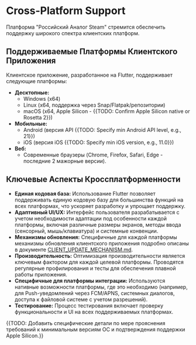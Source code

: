 # Cross-Platform Support

Платформа "Российский Аналог Steam" стремится обеспечить поддержку широкого спектра клиентских платформ.

## Поддерживаемые Платформы Клиентского Приложения

Клиентское приложение, разработанное на Flutter, поддерживает следующие платформы:

*   **Десктопные:**
    *   Windows (x64)
    *   Linux (x64, поддержка через Snap/Flatpak/репозитории)
    *   macOS (x64, Apple Silicon - {{TODO: Confirm Apple Silicon native or Rosetta 2}})
*   **Мобильные:**
    *   Android (версия API {{TODO: Specify min Android API level, e.g., 21}})
    *   iOS (версия iOS {{TODO: Specify min iOS version, e.g., 11.0}})
*   **Веб:**
    *   Современные браузеры (Chrome, Firefox, Safari, Edge - последние 2 мажорные версии).

## Ключевые Аспекты Кроссплатформенности

*   **Единая кодовая база:** Использование Flutter позволяет поддерживать единую кодовую базу для большинства функций на всех платформах, что ускоряет разработку и упрощает поддержку.
*   **Адаптивный UI/UX:** Интерфейс пользователя разрабатывается с учетом необходимости адаптации под особенности каждой платформы, включая различные размеры экранов, методы ввода (сенсорный, мышь/клавиатура) и системные конвенции.
*   **Механизмы обновления:** Специфичные для каждой платформы механизмы обновления клиентского приложения подробно описаны в документе [CLIENT_UPDATE_MECHANISM.md](./CLIENT_UPDATE_MECHANISM.md).
*   **Производительность:** Оптимизация производительности является ключевым фактором для каждой целевой платформы. Проводятся регулярные профилирования и тесты для обеспечения плавной работы приложения.
*   **Специфичные для платформы интеграции:** Используются нативные возможности платформы, где это необходимо (например, для Push-уведомлений через FCM/APNS, системных диалогов, доступа к файловой системе с учетом разрешений).
*   **Тестирование:** Процесс тестирования включает проверку функциональности и UI на всех поддерживаемых платформах.

{{TODO: Добавить специфические детали по мере прояснения требований к минимальным версиям ОС и подтверждения поддержки Apple Silicon.}}
